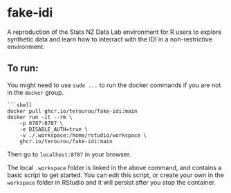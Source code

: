 # fake-idi

A reproduction of the Stats NZ Data Lab environment for R users to explore synthetic data and learn how to interract with the IDI in a non-restrictive environment.

## To run:

You might need to use `sudo ...` to run the docker commands if you are not in the `docker` group.

````shell
```shell
docker pull ghcr.io/terourou/fake-idi:main
docker run -it --rm \
    -p 8787:8787 \
    -e DISABLE_AUTH=true \
    -v ./.workspace:/home/rstudio/workspace \
    ghcr.io/terourou/fake-idi:main
````

Then go to `localhost:8787` in your browser.

The local `.workspace` folder is linked in the above command, and contains a basic script to get started. You can edit this script, or create your own in the `workspace` folder in RStudio and it will persist after you stop the container.
